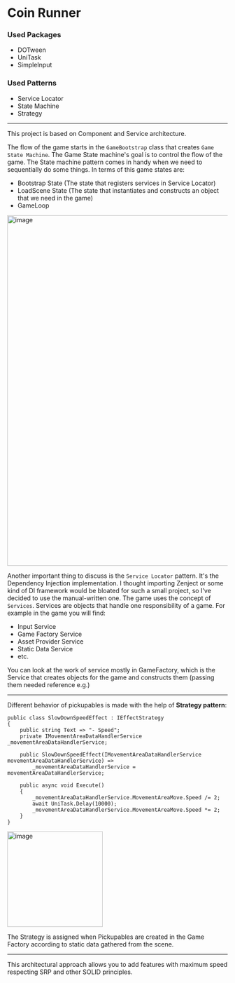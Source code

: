 # Coin Runner

### Used Packages
- DOTween
- UniTask
- SimpleInput

### Used Patterns
- Service Locator
- State Machine
- Strategy
---

This project is based on Component and Service architecture.

The flow of the game starts in the ```GameBootstrap``` class that creates ```Game State Machine```. The Game State machine's goal is to control the flow of the game. The State machine pattern comes in handy when we need to sequentially do some things. In terms of this game states are:
- Bootstrap State (The state that registers services in Service Locator)
- LoadScene State (The state that instantiates and constructs an object that we need in the game)
- GameLoop
<img width="800" alt="image" src="https://github.com/maxvone/coin-runner/assets/60828878/46d1f31c-b9ed-4f77-9c37-66f52bb9be55">

Another important thing to discuss is the ```Service Locator``` pattern. It's the Dependency Injection implementation. I thought importing Zenject or some kind of DI framework would be bloated for such a small project, so I've decided to use the manual-written one.
The game uses the concept of ```Services```. Services are objects that handle one responsibility of a game. For example in the game you will find:
- Input Service
- Game Factory Service
- Asset Provider Service
- Static Data Service
- etc.

You can look at the work of service mostly in GameFactory, which is the Service that creates objects for the game and constructs them (passing them needed reference e.g.)

--- 
Different behavior of pickupables is made with the help of **Strategy pattern**:
```
public class SlowDownSpeedEffect : IEffectStrategy
{
    public string Text => "- Speed";
    private IMovementAreaDataHandlerService _movementAreaDataHandlerService;

    public SlowDownSpeedEffect(IMovementAreaDataHandlerService movementAreaDataHandlerService) =>
        _movementAreaDataHandlerService = movementAreaDataHandlerService;

    public async void Execute()
    {
        _movementAreaDataHandlerService.MovementAreaMove.Speed /= 2;  
        await UniTask.Delay(10000);
        _movementAreaDataHandlerService.MovementAreaMove.Speed *= 2;
    }
}
```
<img width="218" alt="image" src="https://github.com/maxvone/coin-runner/assets/60828878/e0848612-ca68-42d1-a285-cbacf7a2bbfe">

The Strategy is assigned when Pickupables are created in the Game Factory according to static data gathered from the scene.

---

This architectural approach allows you to add features with maximum speed respecting SRP and other SOLID principles.



